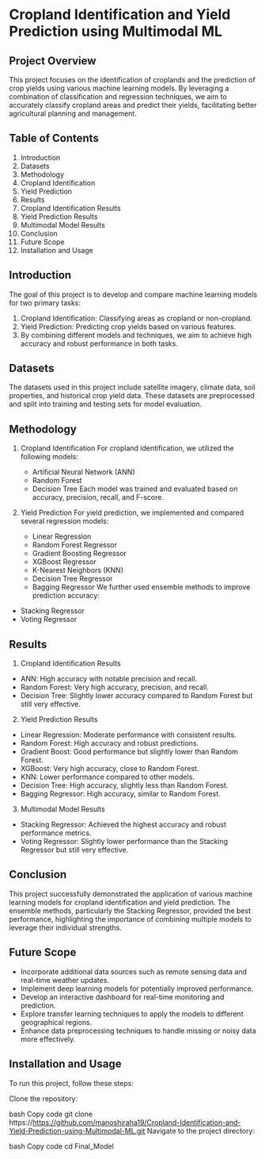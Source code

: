 # Cropland Identification and Yield Prediction using Multimodal ML
## Project Overview
This project focuses on the identification of croplands and the prediction of crop yields using various machine learning models. By leveraging a combination of classification and regression techniques, we aim to accurately classify cropland areas and predict their yields, facilitating better agricultural planning and management.

## Table of Contents
1. Introduction
2. Datasets
3. Methodology
4. Cropland Identification
5. Yield Prediction
6. Results
7. Cropland Identification Results
8. Yield Prediction Results
9. Multimodal Model Results
10. Conclusion
11. Future Scope
12. Installation and Usage

## Introduction
The goal of this project is to develop and compare machine learning models for two primary tasks:

1. Cropland Identification: Classifying areas as cropland or non-cropland.
2. Yield Prediction: Predicting crop yields based on various features.
3. By combining different models and techniques, we aim to achieve high accuracy and robust performance in both tasks.

## Datasets
The datasets used in this project include satellite imagery, climate data, soil properties, and historical crop yield data. These datasets are preprocessed and split into training and testing sets for model evaluation.

## Methodology
1. Cropland Identification
   For cropland identification, we utilized the following models:

   - Artificial Neural Network (ANN)
   - Random Forest
   - Decision Tree
Each model was trained and evaluated based on accuracy, precision, recall, and F-score.

2. Yield Prediction
   For yield prediction, we implemented and compared several regression models:

   - Linear Regression
   - Random Forest Regressor
   - Gradient Boosting Regressor
   - XGBoost Regressor
   - K-Nearest Neighbors (KNN)
   - Decision Tree Regressor
   - Bagging Regressor
We further used ensemble methods to improve prediction accuracy:
- Stacking Regressor
- Voting Regressor

## Results
1. Cropland Identification Results
- ANN: High accuracy with notable precision and recall.
- Random Forest: Very high accuracy, precision, and recall.
- Decision Tree: Slightly lower accuracy compared to Random Forest but still very effective.
2. Yield Prediction Results
- Linear Regression: Moderate performance with consistent results.
- Random Forest: High accuracy and robust predictions.
- Gradient Boost: Good performance but slightly lower than Random Forest.
- XGBoost: Very high accuracy, close to Random Forest.
- KNN: Lower performance compared to other models.
- Decision Tree: High accuracy, slightly less than Random Forest.
- Bagging Regressor: High accuracy, similar to Random Forest.
3. Multimodal Model Results
- Stacking Regressor: Achieved the highest accuracy and robust performance metrics.
- Voting Regressor: Slightly lower performance than the Stacking Regressor but still very effective.

## Conclusion
This project successfully demonstrated the application of various machine learning models for cropland identification and yield prediction. The ensemble methods, particularly the Stacking Regressor, provided the best performance, highlighting the importance of combining multiple models to leverage their individual strengths.

## Future Scope
- Incorporate additional data sources such as remote sensing data and real-time weather updates.
- Implement deep learning models for potentially improved performance.
- Develop an interactive dashboard for real-time monitoring and prediction.
- Explore transfer learning techniques to apply the models to different geographical regions.
- Enhance data preprocessing techniques to handle missing or noisy data more effectively.

## Installation and Usage
To run this project, follow these steps:

Clone the repository:

bash
Copy code
git clone https://https://github.com/manoshiraha19/Cropland-Identification-and-Yield-Prediction-using-Multimodal-ML.git
Navigate to the project directory:

bash
Copy code
cd Final_Model

